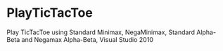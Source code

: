 # PlayTicTacToe
Play TicTacToe using Standard Minimax, NegaMinimax, Standard Alpha-Beta and Negamax Alpha-Beta, Visual Studio 2010
